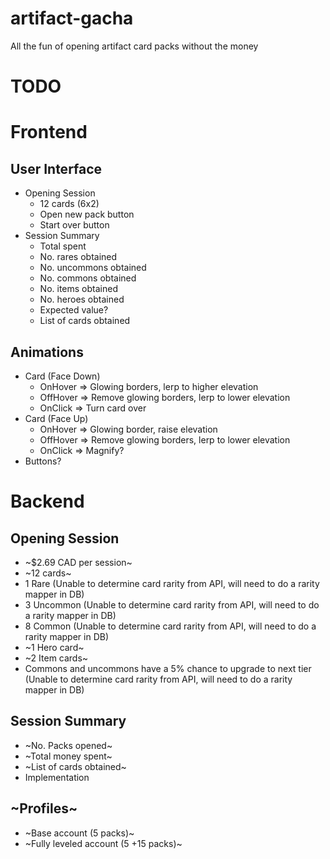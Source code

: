 # artifact-gacha
All the fun of opening artifact card packs without the money

# TODO

# Frontend
## User Interface
- Opening Session
  - 12 cards (6x2)
  - Open new pack button
  - Start over button
- Session Summary
  - Total spent
  - No. rares obtained
  - No. uncommons obtained
  - No. commons obtained
  - No. items obtained
  - No. heroes obtained
  - Expected value?
  - List of cards obtained
## Animations
- Card (Face Down)
  - OnHover => Glowing borders, lerp to higher elevation
  - OffHover => Remove glowing borders, lerp to lower elevation
  - OnClick => Turn card over
- Card (Face Up)
  - OnHover => Glowing border, raise elevation
  - OffHover => Remove glowing borders, lerp to lower elevation
  - OnClick => Magnify?
- Buttons?

# Backend
## Opening Session
- ~$2.69 CAD per session~
- ~12 cards~
- 1 Rare (Unable to determine card rarity from API, will need to do a rarity mapper in DB)
- 3 Uncommon (Unable to determine card rarity from API, will need to do a rarity mapper in DB)
- 8 Common (Unable to determine card rarity from API, will need to do a rarity mapper in DB)
- ~1 Hero card~
- ~2 Item cards~
- Commons and uncommons have a 5% chance to upgrade to next tier (Unable to determine card rarity from API, will need to do a rarity mapper in DB)

## Session Summary
- ~No. Packs opened~
- ~Total money spent~
- ~List of cards obtained~
- Implementation

## ~Profiles~
- ~Base account (5 packs)~
- ~Fully leveled account (5 +15 packs)~

